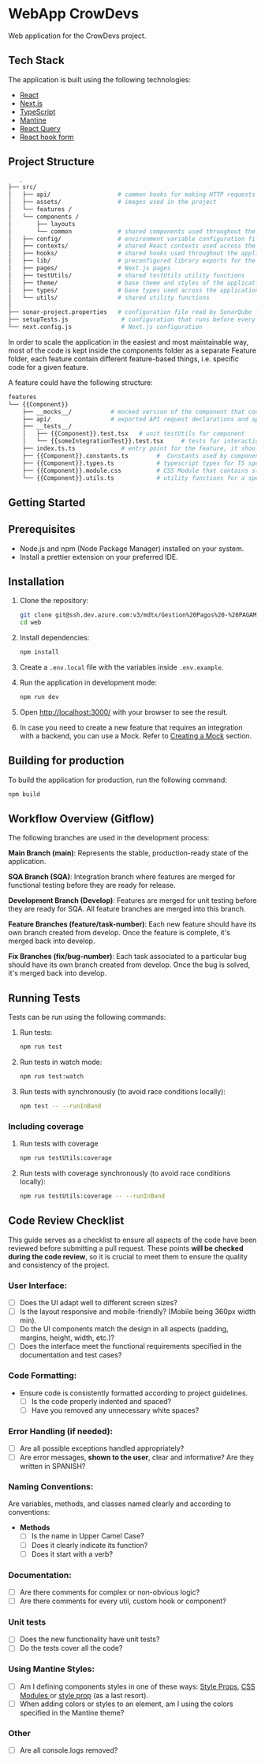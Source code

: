 # WebApp CrowDevs

Web application for the CrowDevs project.

## Tech Stack

The application is built using the following technologies:

- [React](https://react.dev/)
- [Next.js](https://nextjs.org/)
- [TypeScript](https://www.typescriptlang.org/)
- [Mantine](http://mantine.dev/)
- [React Query](https://tanstack.com/query/latest)
- [React hook form](https://react-hook-form.com/)

## Project Structure

```bash
   .
├── src/
│   ├── api/                   # common hooks for making HTTP requests across components
│   ├── assets/                # images used in the project
│   └── features /
│   └── components /
│       ├── layouts
│       └── common             # shared components used throughout the application
│   ├── config/                # environment variable configuration files
│   ├── contexts/              # shared React contexts used across the app
│   ├── hooks/                 # shared hooks used throughout the application
│   ├── lib/                   # preconfigured library exports for the application
│   ├── pages/                 # Next.js pages
│   ├── testUtils/             # shared testUtils utility functions
│   ├── theme/                 # base theme and styles of the application
│   ├── types/                 # base types used across the application
│   └── utils/                 # shared utility functions
│
├── sonar-project.properties   # configuration file read by SonarQube for identifying project's coverage and excluding specific folders from testUtils
├── setupTests.js               # configuration that runs before every test
└── next.config.js              # Next.js configuration
```

In order to scale the application in the easiest and most maintainable way, most of the code is kept inside the
components folder as a separate Feature folder, each feature contain different feature-based things, i.e. specific code
for a given feature.

A feature could have the following structure:

```bash
features
└── {{Component}}
    ├── __mocks__/           # mocked version of the component that could be used by jest in a test (not used for this project)
    ├── api/                 # exported API request declarations and api hooks related to a specific feature
    ├── __tests__/
    │   ├── {{Component}}.test.tsx   # unit testUtils for component
    │   └── {{someIntegrationTest}}.test.tsx     # tests for interaction between different components
    ├── index.ts.ts             # entry point for the feature, it should serve as the public API of the given feature and exports everything that should be used outside the feature
    ├── {{Component}}.constants.ts        #  Constants used by components inside the component or feature
    ├── {{Component}}.types.ts            # typescript types for TS specific feature domain
    ├── {{Component}}.module.css          # CSS Module that contains styles of the component
    └── {{Component}}.utils.ts            # utility functions for a specific component or feature
```

## Getting Started

## Prerequisites

- Node.js and npm (Node Package Manager) installed on your system.
- Install a prettier extension on your preferred IDE.

## Installation

1. Clone the repository:

   ```bash
   git clone git@ssh.dev.azure.com:v3/mdtx/Gestion%20Pagos%20-%20PAGAMEX/WebApp
   cd web
   ```

2. Install dependencies:

   ```bash
   npm install
   ```

3. Create a `.env.local` file with the variables inside `.env.example`.

4. Run the application in development mode:

   ```bash
   npm run dev
   ```

5. Open [http://localhost:3000/](http://localhost:3000) with your browser to see the
   result.
6. In case you need to create a new feature that requires an integration with a backend, you can use a Mock. Refer to [Creating a Mock](#creating-a-mock) section.

## Building for production

To build the application for production, run the following command:

```bash
npm build
```

## Workflow Overview (Gitflow)

The following branches are used in the development process:

**Main Branch (main)**: Represents the stable, production-ready state of the application.

**SQA Branch (SQA)**: Integration branch where features are merged for functional testing before they are ready for
release.

**Development Branch (Develop)**: Features are merged for unit testing before they are ready for SQA. All feature
branches are merged into this branch.

**Feature Branches (feature/task-number)**: Each new feature should have its own branch created from develop. Once the
feature is complete, it's merged back into develop.

**Fix Branches (fix/bug-number)**: Each task associated to a particular bug should have its own branch created from
develop. Once the bug is solved, it's merged back into develop.

## Running Tests

Tests can be run using the following commands:

1. Run tests:
   ```bash
   npm run test
   ```
2. Run tests in watch mode:

   ```bash
   npm run test:watch
   ```

3. Run tests with synchronously (to avoid race conditions locally):
   ```bash
   npm test -- --runInBand
   ```

### Including coverage

1. Run tests with coverage

   ```bash
   npm run testUtils:coverage
   ```

2. Run tests with coverage synchronously (to avoid race conditions locally):
   ```bash
   npm run testUtils:coverage -- --runInBand
   ```

## Code Review Checklist

This guide serves as a checklist to ensure all aspects of the code have been reviewed before submitting a pull request. These points **will be checked during the code review**, so it is crucial to meet them to ensure the quality and consistency of the project.

### User Interface:

- [ ] Does the UI adapt well to different screen sizes?
- [ ] Is the layout responsive and mobile-friendly? (Mobile being 360px width min).
- [ ] Do the UI components match the design in all aspects (padding, margins, height, width, etc.)?
- [ ] Does the interface meet the functional requirements specified in the documentation and test cases?

### Code Formatting:

- Ensure code is consistently formatted according to project guidelines.
  - [ ] Is the code properly indented and spaced?
  - [ ] Have you removed any unnecessary white spaces?

### Error Handling (if needed):

- [ ] Are all possible exceptions handled appropriately?
- [ ] Are error messages, **shown to the user**, clear and informative? Are they written in SPANISH?

### Naming Conventions:

Are variables, methods, and classes named clearly and according to conventions:

- **Methods**
  - [ ] Is the name in Upper Camel Case?
  - [ ] Does it clearly indicate its function?
  - [ ] Does it start with a verb?

### Documentation:

- [ ] Are there comments for complex or non-obvious logic?
- [ ] Are there comments for every util, custom hook or component?

### Unit tests

- [ ] Does the new functionality have unit tests?
- [ ] Do the tests cover all the code?

### Using Mantine Styles:

- [ ] Am I defining components styles in one of these ways: [Style Props](https://mantine.dev/styles/style-props/), [CSS Modules ](https://mantine.dev/styles/styles-overview/#css-modules) or [style prop](https://mantine.dev/styles/styles-overview/#style-prop) (as a last resort).
- [ ] When adding colors or styles to an element, am I using the colors specified in the Mantine theme?

### Other

- [ ] Are all console.logs removed?
